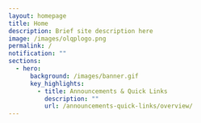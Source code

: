 ```yaml
---
layout: homepage
title: Home
description: Brief site description here
image: /images/olqplogo.png
permalink: /
notification: ""
sections:
  - hero:
      background: /images/banner.gif
      key_highlights:
        - title: Announcements & Quick Links
          description: ""
          url: /announcements-quick-links/overview/
---
```

